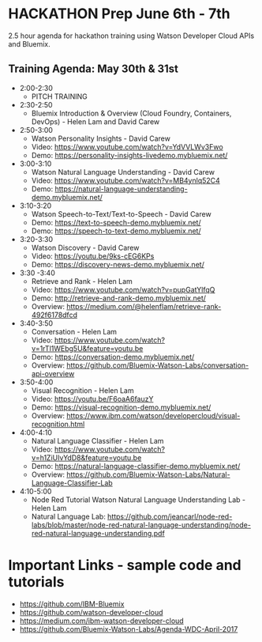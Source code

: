 # HACKATHON Prep June 6th - 7th 
2.5 hour agenda for hackathon training using Watson Developer Cloud APIs and Bluemix. 

## Training Agenda: May 30th & 31st 

* 2:00-2:30 
  * PITCH TRAINING
* 2:30-2:50 
  * Bluemix Introduction & Overview (Cloud Foundry, Containers, DevOps) - Helen Lam and David Carew 
* 2:50-3:00 
  * Watson Personality Insights - David Carew
  * Video: https://www.youtube.com/watch?v=YdVVLWv3Fwo
  * Demo: https://personality-insights-livedemo.mybluemix.net/
* 3:00-3:10 
  * Watson Natural Language Understanding - David Carew
  * Video: https://www.youtube.com/watch?v=MB4ynlq52C4
  * Demo: https://natural-language-understanding-demo.mybluemix.net/ 
* 3:10-3:20 
  * Watson Speech-to-Text/Text-to-Speech - David Carew
  * Demo: https://text-to-speech-demo.mybluemix.net/
  * Demo: https://speech-to-text-demo.mybluemix.net/
* 3:20-3:30 
  * Watson Discovery - David Carew
  * Video: https://youtu.be/9ks-cEG6KPs
  * Demo: https://discovery-news-demo.mybluemix.net/
* 3:30 -3:40 
  * Retrieve and Rank - Helen Lam
  * Video: https://www.youtube.com/watch?v=pupGatYlfqQ
  * Demo: http://retrieve-and-rank-demo.mybluemix.net/
  * Overview: https://medium.com/@helenflam/retrieve-rank-492f6178dfcd
* 3:40-3:50 
  * Conversation - Helen Lam
  * Video: https://www.youtube.com/watch?v=1rTl1WEbg5U&feature=youtu.be
  * Demo: https://conversation-demo.mybluemix.net/
  * Overview: https://github.com/Bluemix-Watson-Labs/conversation-api-overview
* 3:50-4:00 
  * Visual Recognition - Helen Lam
  * Video: https://youtu.be/F6oaA6fauzY
  * Demo: https://visual-recognition-demo.mybluemix.net/
  * Overview: https://www.ibm.com/watson/developercloud/visual-recognition.html
* 4:00-4:10 
  * Natural Language Classifier - Helen Lam
  * Video: https://www.youtube.com/watch?v=h1ZiUIvYdD8&feature=youtu.be
  * Demo: https://natural-language-classifier-demo.mybluemix.net/
  * Overview: https://github.com/Bluemix-Watson-Labs/Natural-Language-Classifier-Lab
* 4:10-5:00 
  * Node Red Tutorial Watson Natural Language Understanding Lab - Helen Lam
  * Natural Language Lab: https://github.com/jeancarl/node-red-labs/blob/master/node-red-natural-language-understanding/node-red-natural-language-understanding.pdf

# Important Links - sample code and tutorials
* https://github.com/IBM-Bluemix
* https://github.com/watson-developer-cloud
* https://medium.com/ibm-watson-developer-cloud
* https://github.com/Bluemix-Watson-Labs/Agenda-WDC-April-2017




